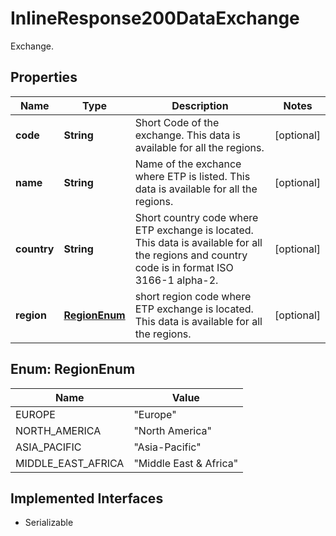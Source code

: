 

# InlineResponse200DataExchange

Exchange.

## Properties

Name | Type | Description | Notes
------------ | ------------- | ------------- | -------------
**code** | **String** | Short Code of the exchange. This data is available for all the regions. |  [optional]
**name** | **String** | Name of the exchance where ETP is listed. This data is available for all the regions. |  [optional]
**country** | **String** | Short country code where ETP exchange is located. This data is available for all the regions and country code is in format ISO 3166-1 alpha-2. |  [optional]
**region** | [**RegionEnum**](#RegionEnum) | short region code where ETP exchange is located. This data is available for all the regions. |  [optional]



## Enum: RegionEnum

Name | Value
---- | -----
EUROPE | &quot;Europe&quot;
NORTH_AMERICA | &quot;North America&quot;
ASIA_PACIFIC | &quot;Asia-Pacific&quot;
MIDDLE_EAST_AFRICA | &quot;Middle East &amp; Africa&quot;


## Implemented Interfaces

* Serializable


